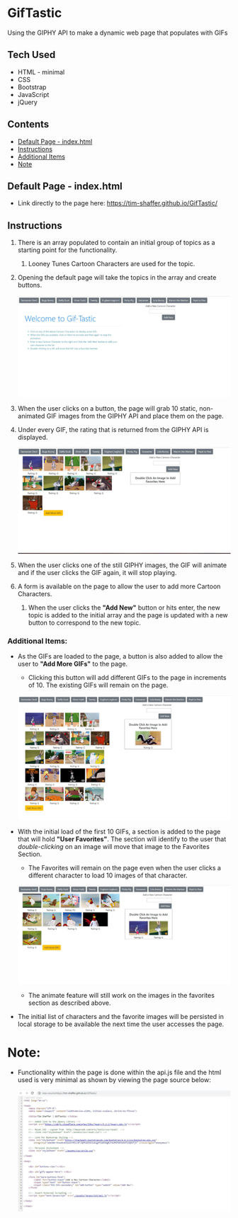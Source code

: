 # GifTastic
Using the GIPHY API to make a dynamic web page that populates with GIFs

## Tech Used
* HTML - minimal
* CSS
* Bootstrap
* JavaScript
* jQuery

## Contents
* [Default Page - index.html](https://github.com/Tim-Shaffer/GifTastic#default-page---indexhtml)
* [Instructions](https://github.com/Tim-Shaffer/GifTastic#instructions)
* [Additional Items](https://github.com/Tim-Shaffer/GifTastic#additional-items)
* [Note](https://github.com/Tim-Shaffer/GifTastic#note)

## Default Page - index.html
* Link directly to the page here:  https://tim-shaffer.github.io/GifTastic/

## Instructions
1. There is an array populated to contain an initial group of topics as a starting point for the functionality.
    1. Looney Tunes Cartoon Characters are used for the topic.
1. Opening the default page will take the topics in the array and create buttons.

    ![Image of Initial Screenshot](/assets/images/Initial_Screen.jpg)

1. When the user clicks on a button, the page will grab 10 static, non-animated GIF images from the GIPHY API and place them on the page.
1. Under every GIF, the rating that is returned from the GIPHY API is displayed.

    ![Image of Initial 10 Loaded GIFs Screenshot](/assets/images/Initial_GIF_Load_Screen.jpg)

1. When the user clicks one of the still GIPHY images, the GIF will animate and if the user clicks the GIF again, it will stop playing.
1. A form is available on the page to allow the user to add more Cartoon Characters.
    1. When the user clicks the **"Add New"** button or hits enter, the new topic is added to the initial array and the page is updated with a new button to correspond to the new topic.

### Additional Items:
* As the GIFs are loaded to the page, a button is also added to allow the user to **"Add More GIFs"** to the page.
    * Clicking this button will add different GIFs to the page in increments of 10.  The existing GIFs will remain on the page.

    ![Image of Additional 10 Loaded GIFs Screenshot](/assets/images/Additional_GIF_Load_Screen.jpg)

* With the initial load of the first 10 GIFs, a section is added to the page that will hold **"User Favorites"**.  The section will identify to the user that *double-clicking* on an image will move that image to the Favorites Section.
    * The Favorites will remain on the page even when the user clicks a different character to load 10 images of that character.

    ![Image of Persisted Favorite GIFs Screenshot](/assets/images/Favorite_Persist_Screen.jpg)

    * The animate feature will still work on the images in the favorites section as described above.

* The initial list of characters and the favorite images will be persisted in local storage to be available the next time the user accesses the page.


# Note:

* Functionality within the page is done within the api.js file and the html used is very minimal as shown by viewing the page source below:

    ![Image of Page Source Screenshot](/assets/images/Page_Source_Screen.jpg)




